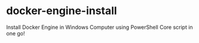 # docker-engine-install
Install Docker Engine in Windows Computer using PowerShell Core script in one go!
